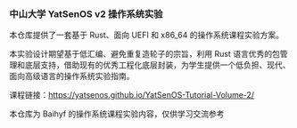 ### 中山大学 YatSenOS v2 操作系统实验

本仓库提供了一套基于 Rust、面向 UEFI 和 x86_64 的操作系统课程实验方案。

本实验设计期望基于低汇编、避免重复造轮子的宗旨，利用 Rust 语言优秀的包管理和底层支持，借助现有的优秀工程化底层封装，为学生提供一个低负担、现代、面向高级语言的操作系统实验指南。

课程链接：https://yatsenos.github.io/YatSenOS-Tutorial-Volume-2/

本仓库为 Baihyf 的操作系统课程实验内容，仅供学习交流参考
